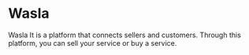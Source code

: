 # Wasla
Wasla It is a platform that connects sellers and customers. Through this platform, you can sell your service or buy a service.
